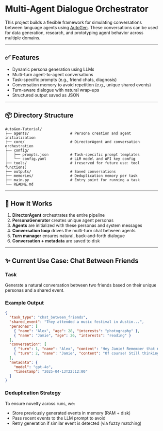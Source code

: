 # Multi-Agent Dialogue Orchestrator

This project builds a flexible framework for simulating conversations between language agents using [AutoGen](https://github.com/microsoft/autogen). These conversations can be used for data generation, research, and prototyping agent behavior across multiple domains.

---

## ✅ Features

- Dynamic persona generation using LLMs  
- Multi-turn agent-to-agent conversations  
- Task-specific prompts (e.g., friend chats, diagnosis)  
- Conversation memory to avoid repetition (e.g., unique shared events)  
- Turn-aware dialogue with natural wrap-ups  
- Structured output saved as JSON

---

## 📦 Directory Structure

```
AutoGen-Tutorial/
├── agents/                   # Persona creation and agent initialization
├── core/                     # DirectorAgent and conversation orchestration
├── config/
│   ├── prompts.json          # Task-specific prompt templates
│   └── config.yaml           # LLM model and API key config
├── tools/                    # (reserved for future use: tool functions)
├── outputs/                  # Saved conversations
├── memories/                 # Deduplication memory per task
├── main.py                   # Entry point for running a task
└── README.md
```

---

## 🧠 How It Works

1. **DirectorAgent** orchestrates the entire pipeline  
2. **PersonaGenerator** creates unique agent personas  
3. **Agents** are initialized with these personas and system messages  
4. **Conversation loop** drives the multi-turn chat between agents  
5. **Turn manager** ensures natural, back-and-forth dialogue  
6. **Conversation + metadata** are saved to disk  

---

## ✨ Current Use Case: Chat Between Friends

### Task  
Generate a natural conversation between two friends based on their unique personas and a shared event.

### Example Output

```json
{
  "task_type": "chat_between_friends",
  "shared_event": "They attended a music festival in Austin...",
  "personas": [
    { "name": "Alex", "age": 28, "interests": "photography" },
    { "name": "Jamie", "age": 26, "interests": "reading" }
  ],
  "conversation": [
    { "turn": 1, "name": "Alex", "content": "Hey Jamie! Remember that music fest?" },
    { "turn": 2, "name": "Jamie", "content": "Of course! Still thinking about those tacos." }
  ],
  "metadata": {
    "model": "gpt-4o",
    "timestamp": "2025-04-13T22:12:00"
  }
}
```

### Deduplication Strategy

To ensure novelty across runs, we:
- Store previously generated events in memory (RAM + disk)
- Pass recent events to the LLM prompt to avoid
- Retry generation if similar event is detected (via fuzzy matching)